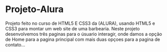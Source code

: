 # Projeto-Alura
Projeto feito no curso de HTML5 E CSS3 da (ALURA), usando HTML5 e CSS3 para montar um web site de uma barbearia.
Neste projeto desenvolvemos três paginas para o úsuario interagir, onde damos a  opção de  Home para a pagina principal  com mais duas opçoes  para a pagina de contato...
